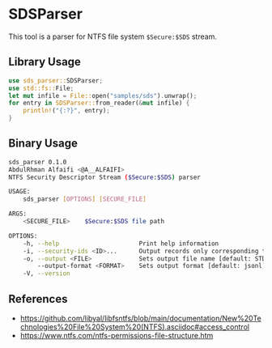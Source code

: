 # SDSParser

This tool is a parser for NTFS file system `$Secure:$SDS` stream.

## Library Usage

```rust
use sds_parser::SDSParser;
use std::fs::File;
let mut infile = File::open("samples/sds").unwrap();
for entry in SDSParser::from_reader(&mut infile) {
    println!("{:?}", entry);
}
```

## Binary Usage

```bash
sds_parser 0.1.0
AbdulRhman Alfaifi <@A__ALFAIFI>
NTFS Security Descriptor Stream ($Secure:$SDS) parser

USAGE:
    sds_parser [OPTIONS] [SECURE_FILE]

ARGS:
    <SECURE_FILE>    $Secure:$SDS file path

OPTIONS:
    -h, --help                      Print help information
    -i, --security-ids <ID>...      Output records only corresponding to these security IDs
    -o, --output <FILE>             Sets output file name [default: STDOUT]
        --output-format <FORMAT>    Sets output format [default: jsonl] [possible 										values: jsonl,csv]
    -V, --version
```

## References

* https://github.com/libyal/libfsntfs/blob/main/documentation/New%20Technologies%20File%20System%20(NTFS).asciidoc#access_control
* https://www.ntfs.com/ntfs-permissions-file-structure.htm